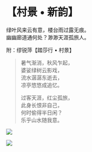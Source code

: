 # 【村景 • 新韵】
 
 绿叶风来云有意，楼台雨过露无痕。  
 幽幽廊道通何处？渺渺天涯孤旅人。

 附：缪锐萍【踏莎行 • 村景】

> 暑气渐消，秋风乍起，  
> 婆娑绿树云影戏，  
> 流水潺潺东逝去，  
> 凉亭悠悠成追忆。
>
> 过客天涯，红尘孤旅，  
> 此身长恨非自己，  
> 何时偷得半日闲？  
> 乐乎山水随我意。

![](30a.jpg)

![](30b.jpg)
